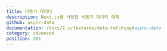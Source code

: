 ```yaml
---
title: 비동기 데이터
description: Nuxt.js를 사용한 비동기 데이터 예제
github: async-data
documentation: /docs/2.x/features/data-fetching#async-data
category: advanced
position: 301
---
```

